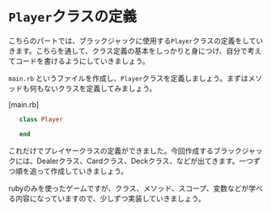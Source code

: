 # `Player`クラスの定義

こちらのパートでは、ブラックジャックに使用する`Player`クラスの定義をしていきます。こちらを通して、クラス定義の基本をしっかりと身につけ、自分で考えてコードを書けるようにしていきましょう。

 `main.rb` というファイルを作成し、`Player`クラスを定義しましょう。まずはメソッドも何もないクラスを定義してみましょう。

[main.rb]

```ruby
   class Player

   end
```

これだけでプレイヤークラスの定義ができました。今回作成するブラックジャックには、Dealerクラス、Cardクラス、Deckクラス、などが出てきます。一つずつ順を追って作成していきましょう。

rubyのみを使ったゲームですが、クラス、メソッド、スコープ、変数などが学べる内容になっていますので、少しずつ実装していきましょう。
